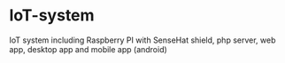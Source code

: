 # IoT-system
IoT system including Raspberry PI with SenseHat shield, php server, web app, desktop app and mobile app (android)
